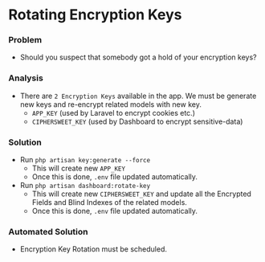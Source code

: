 # Rotating Encryption Keys

### Problem
- Should you suspect that somebody got a hold of your encryption keys? 

### Analysis
- There are ```2 Encryption Keys``` available in the app. We must be generate new keys and re-encrypt related models with new key.
  - ```APP_KEY``` (used by Laravel to encrypt cookies etc.)
  - ```CIPHERSWEET_KEY``` (used by Dashboard to encrypt sensitive-data)

### Solution
- Run ```php artisan key:generate --force```
  - This will create new ```APP_KEY```
  - Once this is done, ```.env``` file updated automatically.
- Run ```php artisan dashboard:rotate-key```
  - This will create new ```CIPHERSWEET_KEY``` and update all the Encrypted Fields and Blind Indexes of the related models. 
  - Once this is done, ```.env``` file updated automatically.

### Automated Solution
- Encryption Key Rotation must be scheduled.
